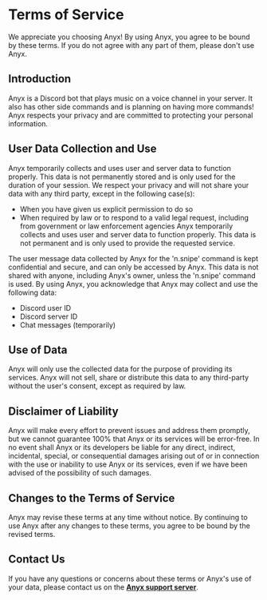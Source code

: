 # Terms of Service
We appreciate you choosing Anyx! By using Anyx, you agree to be bound by these terms. If you do not agree with any part of them, please don't use Anyx.

## Introduction
Anyx is a Discord bot that plays music on a voice channel in your server. It also has other side commands and is planning on having more commands! 
Anyx respects your privacy and are committed to protecting your personal information.

## User Data Collection and Use
Anyx temporarily collects and uses user and server data to function properly. This data is not permanently stored and is only used for the duration of your session. We respect your privacy and will not share your data with any third party, except in the following case(s):
- When you have given us explicit permission to do so
- When required by law or to respond to a valid legal request, including from government or law enforcement agencies
Anyx temporarily collects and uses user and server data to function properly. This data is not permanent and is only used to provide the requested service.

The user message data collected by Anyx for the 'n.snipe' command is kept confidential and secure, and can only be accessed by Anyx. This data is not shared with anyone, including Anyx's owner, unless the 'n.snipe' command is used.
By using Anyx, you acknowledge that Anyx may collect and use the following data:
- Discord user ID
- Discord server ID
- Chat messages (temporarily)

## Use of Data
Anyx will only use the collected data for the purpose of providing its services. Anyx will not sell, share or distribute this data to any third-party without the user's consent, except as required by law.

## Disclaimer of Liability
Anyx will make every effort to prevent issues and address them promptly, but we cannot guarantee 100% that Anyx or its services will be error-free. In no event shall Anyx or its developers be liable for any direct, indirect, incidental, special, or consequential damages arising out of or in connection with the use or inability to use Anyx or its services, even if we have been advised of the possibility of such damages.

## Changes to the Terms of Service
Anyx may revise these terms at any time without notice. By continuing to use Anyx after any changes to these terms, you agree to be bound by the revised terms.

## Contact Us
If you have any questions or concerns about these terms or Anyx's use of your data, please contact us on the **[Anyx support server](https://discord.com/invite/MHj3BPPR5r)**.
